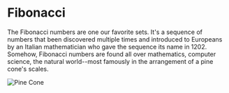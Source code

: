 # Fibonacci
The Fibonacci numbers are one our favorite sets. It's a sequence of numbers that been discovered multiple times and introduced to Europeans by an Italian mathematician who gave the sequence its name in 1202. Somehow, Fibonacci numbers are found all over mathematics, computer science, the natural world--most famously in the arrangement of a pine cone's scales.

![Pine Cone](https://upload.wikimedia.org/wikipedia/commons/thumb/1/1d/Pinus_coulteri_MHNT_Cone.jpg/471px-Pinus_coulteri_MHNT_Cone.jpg)
